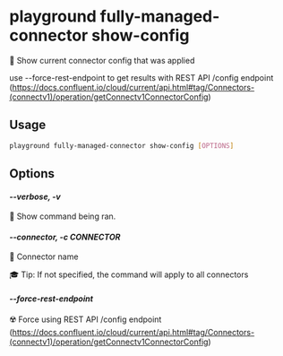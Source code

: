 # playground fully-managed-connector show-config

🧰 Show current connector config that was applied  
  
use --force-rest-endpoint to get results with REST API /config endpoint (https://docs.confluent.io/cloud/current/api.html#tag/Connectors-(connectv1)/operation/getConnectv1ConnectorConfig)  


## Usage

```bash
playground fully-managed-connector show-config [OPTIONS]
```

## Options

#### *--verbose, -v*

🐞 Show command being ran.

#### *--connector, -c CONNECTOR*

🔗 Connector name  
  
🎓 Tip: If not specified, the command will apply to all connectors

#### *--force-rest-endpoint*

☢️ Force using REST API /config endpoint (https://docs.confluent.io/cloud/current/api.html#tag/Connectors-(connectv1)/operation/getConnectv1ConnectorConfig)


